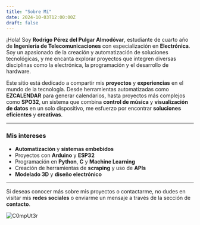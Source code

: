 ```yaml
---
title: "Sobre Mí"
date: 2024-10-03T12:00:00Z
draft: false
---
```


¡Hola! Soy **Rodrigo Pérez del Pulgar Almodóvar**, estudiante de cuarto año de **Ingeniería de Telecomunicaciones** con especialización en **Electrónica**. Soy un apasionado de la creación y automatización de soluciones tecnológicas, y me encanta explorar proyectos que integren diversas disciplinas como la electrónica, la programación y el desarrollo de hardware.

Este sitio está dedicado a compartir mis **proyectos** y **experiencias** en el mundo de la tecnología. Desde herramientas automatizadas como **EZCALENDAR** para generar calendarios, hasta proyectos más complejos como **SPO32**, un sistema que combina **control de música** y **visualización de datos** en un solo dispositivo, me esfuerzo por encontrar **soluciones eficientes** y **creativas**.

---

### Mis intereses

- **Automatización** y **sistemas embebidos**
- Proyectos con **Arduino** y **ESP32**
- Programación en **Python**, **C** y **Machine Learning**
- Creación de herramientas de **scraping** y uso de **APIs**
- **Modelado 3D** y **diseño electrónico**

---

Si deseas conocer más sobre mis proyectos o contactarme, no dudes en visitar mis **redes sociales** o enviarme un mensaje a través de la sección de **contacto**.

![C0mpUt3r](/PersonalWEB2.0/images/beavis-computer.gif)
